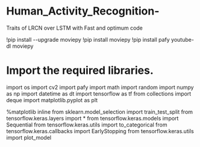 # Human_Activity_Recognition-
Traits of LRCN over LSTM with Fast and optimum code  

!pip install --upgrade moviepy
!pip install moviepy
!pip install pafy youtube-dl moviepy

# Import the required libraries.
import os
import cv2
import pafy
import math
import random
import numpy as np
import datetime as dt
import tensorflow as tf
from collections import deque
import matplotlib.pyplot as plt


%matplotlib inline
from sklearn.model_selection import train_test_split
from tensorflow.keras.layers import *
from tensorflow.keras.models import Sequential
from tensorflow.keras.utils import to_categorical
from tensorflow.keras.callbacks import EarlyStopping
from tensorflow.keras.utils import plot_model
